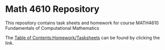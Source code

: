 # Math 4610 Repository
This repository contains task sheets and homework for course MATH4610 Fundamentals of Computational Mathematics

The [Table of Contents:Homework/Tasksheets](http://github.com/chazcornwall/math4610/blob/master/hw_toc.md) can be found by clicking the link.
